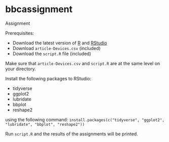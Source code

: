 # bbcassignment
Assignment

Prerequisites:
- Download the latest version of [R](https://cran.r-project.org/mirrors.html) and [RStudio](https://www.rstudio.com/products/rstudio/download/)
- Download `article-Devices.csv` (included)
- Download the `script.R` file (included)

Make sure that `article-Devices.csv` and `script.R` are at the same level on your directory.

Install the following packages to RStudio:
- tidyverse 
- ggplot2 
- lubridate 
- bbplot 
- reshape2

using the following command:
`install.packages(c("tidyverse", "ggplot2", "lubridate", "bbplot", "reshape2"))`

Run `script.R` and the results of the assignments will be printed.
